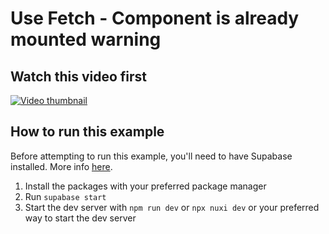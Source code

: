 # Use Fetch - Component is already mounted warning

## Watch this video first

[![Video thumbnail](http://img.youtube.com/vi/hF6IquXK8e0/0.jpg)](http://www.youtube.com/watch?v=hF6IquXK8e0 'What does this message mean in Nuxt ? (useFetch)')

## How to run this example

Before attempting to run this example, you'll need to have Supabase installed. More info [here](https://supabase.com/docs/guides/cli/getting-started?queryGroups=platform&platform=macos).

1. Install the packages with your preferred package manager
2. Run `supabase start`
3. Start the dev server with `npm run dev` or `npx nuxi dev` or your preferred way to start the dev server
